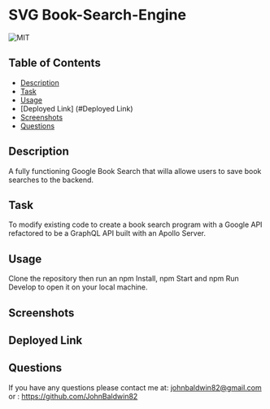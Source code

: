 # SVG Book-Search-Engine

![MIT](https://img.shields.io/badge/License-MIT-yellow.svg)

## Table of Contents

* [Description](#description)
* [Task](#task)
* [Usage](#usage)
* [Deployed Link] (#Deployed Link)
* [Screenshots](#Screeshots)
* [Questions](#questions)

## Description

A fully functioning Google Book Search that willa allowe users to save book searches to the backend.

## Task

To modify existing code to create a book search program with a Google API refactored to be a GraphQL API built with an Apollo Server.

## Usage

Clone the repository then run an npm Install, npm Start and npm Run Develop to open it on your local machine.

## Screenshots

## Deployed Link


## Questions

If you have any questions please contact me at:
johnbaldwin82@gmail.com
        or :
https://github.com/JohnBaldwin82
